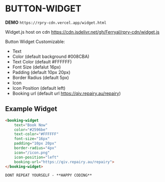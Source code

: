 # BUTTON-WIDGET

**DEMO** `https://rpry-cdn.vercel.app/widget.html`

Widget.js host on cdn https://cdn.jsdelivr.net/gh/Ferryal/rpry-cdn/widget.js

Button Widget Customizable:
- Text
- Color (default background #008CBA)
- Text Color (default #FFFFFF)
- Font Size (defalut 16px)
- Padding (default 10px 20px)
- Border Radius (default 5px)
- Icon
- Icon Position (default left)
- Booking url (default url https://qiv.repairy.au/repairy)


## Example Widget
```html
<booking-widget
    text="Book Now"
    color="#2596be"
    text-color="#FFFFFF"
    font-size="16px"
    padding="10px 20px"
    border-radius="4px"
    icon="/icon.png"
    icon-position="left"
    booking-url="https://qiv.repairy.au/repairy">
</booking-widget>
```

```
DONT REPEAT YOURSELF - **HAPPY CODING**
```
